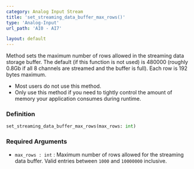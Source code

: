 ```yaml
---
category: Analog Input Stream
title: 'set_streaming_data_buffer_max_rows()'
type: 'Analog-Input'
url_path: 'AI0 - AI7'

layout: default
---
```


Method sets the maximum number of rows allowed in the streaming data storage buffer. The default (if this function is not used) is 480000 (roughly 0.8Gb if all 8 channels are streamed and the buffer is full). Each row is 192 bytes maximum.
* Most users do not use this method. 
* Only use this method if you need to tightly control the amount of memory your application consumes during runtime.

### Definition 

```python
set_streaming_data_buffer_max_rows(max_rows: int)
```

### Required Arguments

* `max_rows : int` : Maximum number of rows allowed for the streaming data buffer. Valid entries between `1000` and `10000000` inclusive.